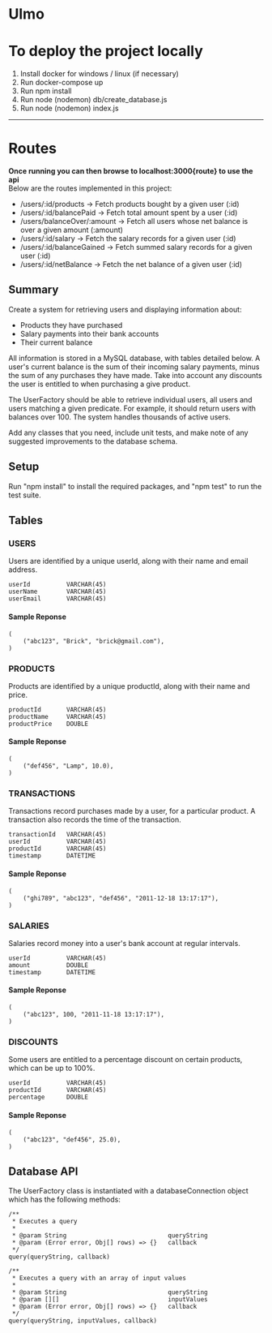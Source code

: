 # Ulmo

# To deploy the project locally
1. Install docker for windows / linux (if necessary)
2. Run docker-compose up
3. Run npm install
4. Run node (nodemon) db/create_database.js
5. Run node (nodemon) index.js

---
# Routes

**Once running you can then browse to localhost:3000{route} to use the api**  
Below are the routes implemented in this project:

- /users/:id/products -> Fetch products bought by a given user (:id)
- /users/:id/balancePaid -> Fetch total amount spent by a user (:id)
- /users/balanceOver/:amount -> Fetch all users whose net balance is over a given amount (:amount)
- /users/:id/salary -> Fetch the salary records for a given user (:id) 
- /users/:id/balanceGained -> Fetch summed salary records for a given user (:id)
- /users/:id/netBalance -> Fetch the net balance of a given user (:id)

## Summary

Create a system for retrieving users and displaying information about:

- Products they have purchased
- Salary payments into their bank accounts
- Their current balance

All information is stored in a MySQL database, with tables detailed below. A user's current balance is the sum of their incoming salary payments, minus the sum of any purchases they have made. Take into account any discounts the user is entitled to when purchasing a give product.

The UserFactory should be able to retrieve individual users, all users and users matching a given predicate. For example, it should return users with balances over 100. The system handles thousands of active users.

Add any classes that you need, include unit tests, and make note of any suggested improvements to the database schema.

## Setup

Run "npm install" to install the required packages, and "npm test" to run the test suite.

## Tables

### USERS

Users are identified by a unique userId, along with their name and email address.

```
userId			VARCHAR(45)
userName		VARCHAR(45)
userEmail		VARCHAR(45)
```

#### Sample Reponse

```
(
	("abc123", "Brick", "brick@gmail.com"),
)
```

### PRODUCTS

Products are identified by a unique productId, along with their name and price.

```
productId		VARCHAR(45)
productName		VARCHAR(45)
productPrice	DOUBLE
```

#### Sample Reponse

```
(
	("def456", "Lamp", 10.0),
)
```

### TRANSACTIONS

Transactions record purchases made by a user, for a particular product. A transaction also records the time of the transaction.

```
transactionId	VARCHAR(45)
userId			VARCHAR(45)
productId		VARCHAR(45)
timestamp		DATETIME
```

#### Sample Reponse

```
(
	("ghi789", "abc123", "def456", "2011-12-18 13:17:17"),
)
```

### SALARIES

Salaries record money into a user's bank account at regular intervals.

```
userId			VARCHAR(45)
amount			DOUBLE
timestamp		DATETIME
```

#### Sample Reponse

```
(
	("abc123", 100, "2011-11-18 13:17:17"),
)
```

### DISCOUNTS

Some users are entitled to a percentage discount on certain products, which can be up to 100%.

```
userId			VARCHAR(45)
productId		VARCHAR(45)
percentage		DOUBLE
```

#### Sample Reponse

```
(
	("abc123", "def456", 25.0),
)
```

## Database API

The UserFactory class is instantiated with a databaseConnection object which has the following methods:

```
/**
 * Executes a query
 *
 * @param String 							queryString
 * @param (Error error, Obj[] rows) => {} 	callback
 */
query(queryString, callback)

/**
 * Executes a query with an array of input values
 *
 * @param String 							queryString
 * @param [][]								inputValues
 * @param (Error error, Obj[] rows) => {} 	callback
 */
query(queryString, inputValues, callback)
```
